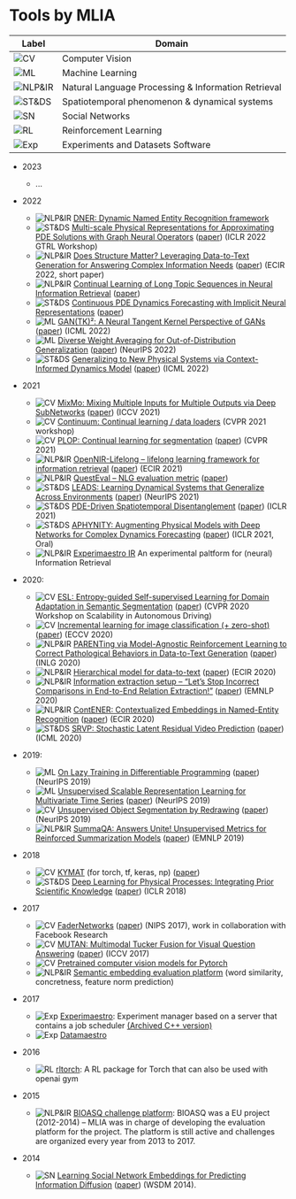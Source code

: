 # Tools by MLIA
| Label   |      Domain    |
|----------|-------------|
| ![CV](https://img.shields.io/badge/-CV-yellow) | Computer Vision | 
| ![ML](https://img.shields.io/badge/-ML-red) | Machine Learning | 
| ![NLP&IR](https://img.shields.io/badge/-NLP%26IR-purple) | Natural Language Processing & Information Retrieval |
| ![ST&DS](https://img.shields.io/badge/-ST%26DS-blue) | Spatiotemporal phenomenon & dynamical systems |
| ![SN](https://img.shields.io/badge/-SN-lightblue) | Social Networks |
| ![RL](https://img.shields.io/badge/-RL-green) | Reinforcement Learning |
| ![Exp](https://img.shields.io/badge/-Exp-darkblue) | Experiments and Datasets Software |

- 2023
  - ...
- 2022
  - ![NLP&IR](https://img.shields.io/badge/-NLP%26IR-purple) [DNER: Dynamic Named Entity Recognition framework](https://github.com/MLIA/DNER) 
  - ![ST&DS](https://img.shields.io/badge/-ST%26DS-blue) [Multi-scale Physical Representations for Approximating PDE Solutions with Graph Neural Operators](https://github.com/MLIA/multi_scale_graph_neural_operator) ([paper](https://openreview.net/forum?id=rx9TVZJax5)) (ICLR 2022 GTRL Workshop)
  - ![NLP&IR](https://img.shields.io/badge/-NLP%26IR-purple) [Does Structure Matter? Leveraging Data-to-Text Generation for Answering Complex Information Needs](https://github.com/MLIA/Complex-Answer-Generation) ([paper](https://arxiv.org/abs/2112.04344)) (ECIR 2022, short paper)
  - ![NLP&IR](https://img.shields.io/badge/-NLP%26IR-purple) [Continual Learning of Long Topic Sequences in Neural Information Retrieval](https://github.com/MLIA/continual_learning_of_long_topic) ([paper](https://arxiv.org/abs/2201.03356))
  - ![ST&DS](https://img.shields.io/badge/-ST%26DS-blue) [Continuous PDE Dynamics Forecasting with Implicit Neural Representations](https://github.com/MLIA/DINo) ([paper](https://arxiv.org/abs/2209.14855))
  - ![ML](https://img.shields.io/badge/-ML-red) [GAN(TK)²: A Neural Tangent Kernel Perspective of GANs](https://github.com/MLIA/gantk2) ([paper](https://arxiv.org/abs/2106.05566)) (ICML 2022)
  - ![ML](https://img.shields.io/badge/-ML-red) [Diverse Weight Averaging for Out-of-Distribution Generalization](https://github.com/MLIA/diwa) ([paper](https://arxiv.org/abs/2205.09739)) (NeurIPS 2022)
  - ![ST&DS](https://img.shields.io/badge/-ST%26DS-blue) [Generalizing to New Physical Systems via Context-Informed Dynamics Model](https://github.com/MLIA/CoDA) ([paper](https://arxiv.org/abs/2202.01889)) (ICML 2022)

- 2021  
  - ![CV](https://img.shields.io/badge/-CV-yellow) [MixMo: Mixing Multiple Inputs for Multiple Outputs via Deep SubNetworks](https://github.com/MLIA/mixmo-pytorch) ([paper](https://arxiv.org/abs/2103.06132)) (ICCV 2021) 
  - ![CV](https://img.shields.io/badge/-CV-yellow) [Continuum: Continual learning / data loaders](https://github.com/MLIA/continuum) (CVPR 2021 workshop)
  - ![CV](https://img.shields.io/badge/-CV-yellow) [PLOP: Continual learning for segmentation](https://github.com/MLIA/CVPR2021_PLOP) ([paper](https://arxiv.org/abs/2011.11390)) (CVPR 2021)
  - ![NLP&IR](https://img.shields.io/badge/-NLP%26IR-purple) [OpenNIR-Lifelong – lifelong learning framework for information retrieval](https://github.com/MLIA/OpenNIR-Lifelong) ([paper](https://arxiv.org/abs/2101.06984)) (ECIR 2021)
  - ![NLP&IR](https://img.shields.io/badge/-NLP%26IR-purple) [QuestEval – NLG evaluation metric](https://github.com/MLIA/QuestEval) ([paper](https://arxiv.org/abs/2104.07560))
  - ![ST&DS](https://img.shields.io/badge/-ST%26DS-blue) [LEADS: Learning Dynamical Systems that Generalize Across Environments](https://github.com/MLIA/LEADS) ([paper](https://arxiv.org/abs/2106.04546)) (NeurIPS 2021)
  - ![ST&DS](https://img.shields.io/badge/-ST%26DS-blue) [PDE-Driven Spatiotemporal Disentanglement](https://github.com/MLIA/spatiotemporal_variable_separation) ([paper](https://openreview.net/forum?id=vLaHRtHvfFp)) (ICLR 2021)
  - ![ST&DS](https://img.shields.io/badge/-ST%26DS-blue) [APHYNITY: Augmenting Physical Models with Deep Networks for Complex Dynamics Forecasting](https://github.com/MLIA/APHYNITY) ([paper](https://arxiv.org/abs/2010.04456)) (ICLR 2021, Oral)
  - ![NLP&IR](https://img.shields.io/badge/-NLP%26IR-purple) [Experimaestro IR](https://github.com/experimaestro/experimaestro-ir) An experimental paltform for (neural) Information Retrieval
- 2020:
  - ![CV](https://img.shields.io/badge/-CV-yellow) [ESL: Entropy-guided Self-supervised Learning for Domain Adaptation in Semantic Segmentation](https://github.com/MLIA/ESL) ([paper](https://arxiv.org/abs/2006.08658)) (CVPR 2020 Workshop on Scalability in Autonomous Driving)
  - ![CV](https://img.shields.io/badge/-CV-yellow) [Incremental learning for image classification (+ zero-shot)](https://github.com/MLIA/incremental_learning.pytorch) ([paper](https://arxiv.org/abs/2004.13513)) (ECCV 2020)
  - ![NLP&IR](https://img.shields.io/badge/-NLP%26IR-purple) [PARENTing via Model-Agnostic Reinforcement Learning to Correct Pathological Behaviors in Data-to-Text Generation](https://github.com/MLIA/PARENTing-rl) ([paper](https://arxiv.org/abs/2010.10866)) (INLG 2020)
  - ![NLP&IR](https://img.shields.io/badge/-NLP%26IR-purple) [Hierarchical model for data-to-text](https://github.com/MLIA/data-to-text-hierarchical) ([paper](https://arxiv.org/abs/1912.10011)) (ECIR 2020)
  - ![NLP&IR](https://img.shields.io/badge/-NLP%26IR-purple) [Information extraction setup – “Let’s Stop Incorrect Comparisons in End-to-End Relation Extraction!”](https://github.com/MLIA/sincere) ([paper](https://arxiv.org/abs/2009.10684)) (EMNLP 2020)
  - ![NLP&IR](https://img.shields.io/badge/-NLP%26IR-purple) [ContENER: Contextualized Embeddings in Named-Entity Recognition](https://github.com/MLIA/contener) ([paper](https://arxiv.org/abs/2001.08053)) (ECIR 2020)
  - ![ST&DS](https://img.shields.io/badge/-ST%26DS-blue) [SRVP: Stochastic Latent Residual Video Prediction](https://github.com/MLIA/srvp) ([paper](https://proceedings.mlr.press/v119/franceschi20a.html)) (ICML 2020) 
- 2019:
  - ![ML](https://img.shields.io/badge/-ML-red) [On Lazy Training in Differentiable Programming](https://github.com/MLIA/lazy-training-CNN) ([paper](https://arxiv.org/abs/1812.07956)) (NeurIPS 2019) 
  - ![ML](https://img.shields.io/badge/-ML-red) [Unsupervised Scalable Representation Learning for Multivariate Time Series](https://github.com/MLIA/UnsupervisedScalableRepresentationLearningTimeSeries) ([paper](https://papers.nips.cc/paper/2019/hash/53c6de78244e9f528eb3e1cda69699bb-Abstract.html)) (NeurIPS 2019)
  - ![CV](https://img.shields.io/badge/-CV-yellow) [Unsupervised Object Segmentation by Redrawing](https://github.com/MLIA/ReDO) ([paper](https://arxiv.org/abs/1905.13539)) (NeurIPS 2019)
  - ![NLP&IR](https://img.shields.io/badge/-NLP%26IR-purple) [SummaQA: Answers Unite! Unsupervised Metrics for Reinforced Summarization Models](https://github.com/MLIA/summa-qa) ([paper](https://arxiv.org/abs/1909.01610)) (EMNLP 2019)
- 2018
  - ![CV](https://img.shields.io/badge/-CV-yellow) [KYMAT](https://github.com/MLIA/kymatio) (for torch, tf, keras, np) ([paper](https://jmlr.org/papers/volume21/19-047/19-047.pdf))
  - ![ST&DS](https://img.shields.io/badge/-ST%26DS-blue) [Deep Learning for Physical Processes: Integrating Prior Scientific Knowledge](https://openreview.net/pdf?id=By4HsfWAZ) ([paper](https://arxiv.org/abs/1711.07970)) (ICLR 2018)
- 2017
  - ![CV](https://img.shields.io/badge/-CV-yellow) [FaderNetworks](https://github.com/MLIA/FaderNetworks) ([paper](https://arxiv.org/abs/1706.00409)) (NIPS 2017), work in collaboration with Facebook Research
  - ![CV](https://img.shields.io/badge/-CV-yellow) [MUTAN: Multimodal Tucker Fusion for Visual Question Answering](https://github.com/MLIA/vqa.pytorch) ([paper](https://arxiv.org/abs/1705.06676)) (ICCV 2017)
  - ![CV](https://img.shields.io/badge/-CV-yellow) [Pretrained computer vision models for Pytorch](https://github.com/MLIA/pretrained-models.pytorch)
  - ![NLP&IR](https://img.shields.io/badge/-NLP%26IR-purple) [Semantic embedding evaluation platform](https://github.com/MLIA/embedding_evaluation) (word similarity, concretness, feature norm prediction)
- 2017
  - ![Exp](https://img.shields.io/badge/-Exp-darkblue) [Experimaestro](https://github.com/MLIA/experimaestro-python): Experiment manager based on a server that contains a job scheduler [(Archived C++ version)](https://github.com/MLIA/experimaestro-cpp)
  - ![Exp](https://img.shields.io/badge/-Exp-darkblue) [Datamaestro](https://github.com/MLIA/datamaestro)
- 2016
  - ![RL](https://img.shields.io/badge/-RL-green) [rltorch](https://github.com/MLIA/rltorch): A RL package for Torch that can also be used with openai gym
- 2015 
  - ![NLP&IR](https://img.shields.io/badge/-NLP%26IR-purple) [BIOASQ challenge platform](http://www.bioasq.org/participate/challenges): BIOASQ was a EU project (2012-2014) – MLIA was in charge of developing the evaluation platform for the project. The platform is still active and challenges are organized every year from 2013 to 2017.
- 2014
  - ![SN](https://img.shields.io/badge/-SN-lightblue) [Learning Social Network Embeddings for Predicting Information Diffusion](https://github.com/MLIA/social_network_diffusion_embeddings) ([paper](https://dl.acm.org/doi/10.1145/2556195.2556216)) (WSDM 2014).



